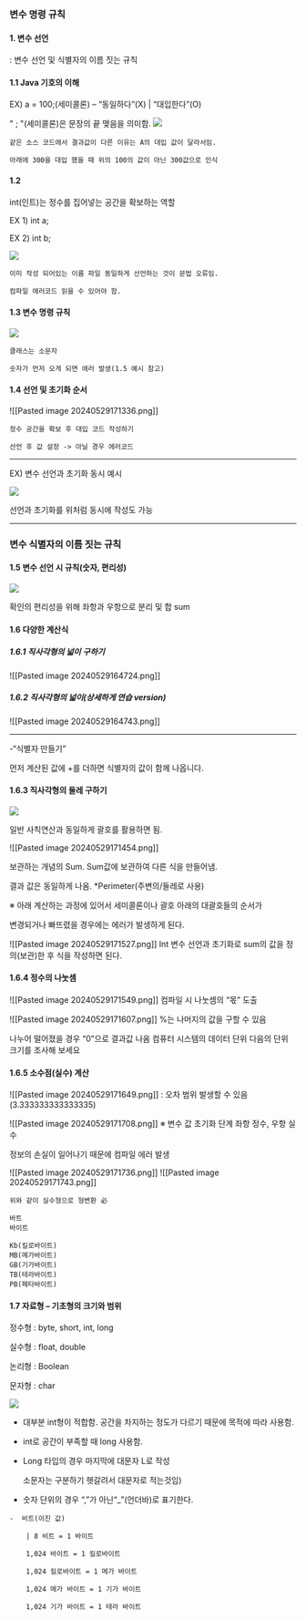 ### 변수 명령 규칙
#### 1. 변수 선언

: 변수 선언 및 식별자의 이름 짓는 규칙

#### 1.1 Java 기호의 이해

EX) a = 100;(세미콜론) – “동일하다”(X) | “대입한다”(O)

" ; "(세미콜론)은 문장의 끝 맺음을 의미함.
![](file:///C:/Users/GGG/AppData/Local/Temp/msohtmlclip1/01/clip_image002.png)

```
같은 소스 코드에서 결과값이 다른 이유는 A의 대입 값이 달라서임.

아래에 300을 대입 했을 때 위의 100의 값이 아닌 300값으로 인식
```

#### 1.2

int(인트)는 정수를 집어넣는 공간을 확보하는 역할

EX 1) int a;

EX 2) int b;

![](file:///C:/Users/GGG/AppData/Local/Temp/msohtmlclip1/01/clip_image002.png)

```
이미 작성 되어있는 이름 파일 동일하게 선언하는 것이 문법 오류임.

컴파일 에러코드 읽을 수 있어야 함.
```

#### 1.3 변수 명령 규칙

![](file:///C:/Users/GGG/AppData/Local/Temp/msohtmlclip1/01/clip_image002.png)

```
클래스는 소문자

숫자가 먼저 오게 되면 에러 발생(1.5 예시 참고)
```

#### 1.4 선언 및 초기화 순서


![[Pasted image 20240529171336.png]]
```
정수 공간을 확보 후 대입 코드 작성하기

선언 후 값 설정 -> 아닐 경우 에러코드
```

---

EX) 변수 선언과 초기화 동시 예시

![](file:///C:/Users/GGG/AppData/Local/Temp/msohtmlclip1/01/clip_image001.png)

선언과 초기화를 위처럼 동시에 작성도 가능

---


### 변수 식별자의 이름 짓는 규칙

#### 1.5 변수 선언 시 규칙(숫자, 편리성)

![](file:///C:/Users/GGG/AppData/Local/Temp/msohtmlclip1/01/clip_image002.png)

확인의 편리성을 위해 좌항과 우항으로 분리 및 합 sum

#### 1.6 다양한 계산식

##### 1.6.1 직사각형의 넓이 구하기

![[Pasted image 20240529164724.png]]

##### 1.6.2 직사각형의 넓이(상세하게 연습 version)

![[Pasted image 20240529164743.png]]

---
-“식별자 만들기”

먼저 계산된 값에 +를 더하면 식별자의 값이 함께 나옵니다.

#### 1.6.3 직사각형의 둘레 구하기

![](file:///C:/Users/GGG/AppData/Local/Temp/msohtmlclip1/01/clip_image002.png)

일반 사칙연산과 동일하게 괄호를 활용하면 됨.

![[Pasted image 20240529171454.png]]

보관하는 개념의 Sum. Sum값에 보관하여 다른 식을 만들어냄.

결과 값은 동일하게 나옴. *Perimeter(주변의/둘레로 사용)

※ 아래 계산하는 과정에 있어서 세미콜론이나 괄호 아래의 대괄호들의 순서가

변경되거나 빠뜨렸을 경우에는 에러가 발생하게 된다.

![[Pasted image 20240529171527.png]]
Int 변수 선언과 초기화로 sum의 값을 정의(보관)한 후 식을 작성하면 된다.

#### 1.6.4 정수의 나눗셈

![[Pasted image 20240529171549.png]]
컴파일 시 나눗셈의 “몫” 도출

![[Pasted image 20240529171607.png]]
%는 나머지의 값을 구할 수 있음

나누어 떨어졌을 경우 “0”으로 결과값 나옴
컴퓨터 시스템의 데이터 단위
다음의 단위 크기를 조사해 보세요

#### 1.6.5 소수점(실수) 계산

![[Pasted image 20240529171649.png]]
: 오차 범위 발생할 수 있음(3.333333333333335)

![[Pasted image 20240529171708.png]]
※ 변수 값 초기화 단계 좌항 정수, 우항 실수

정보의 손실이 일어나기 때문에 컴파일 에러 발생

![[Pasted image 20240529171736.png]]
![[Pasted image 20240529171743.png]]
```
위와 같이 실수형으로 형변환 必

바트
바이트

Kb(킬로바이트)
MB(메가바이트)
GB(기가바이트)
TB(테라바이트)
PB(페타바이트)
```
#### 1.7 자료형 – 기초형의 크기와 범위

정수형 : byte, short, int, long

실수형 : float, double

논리형 : Boolean

문자형 : char

![](file:///C:/Users/GGG/AppData/Local/Temp/msohtmlclip1/01/clip_image002.png)
-  대부분 int형이 적합함. 공간을 차지하는 정도가 다르기 때문에 목적에 따라 사용함.

-  int로 공간이 부족할 때 long 사용함.

-  Long 타입의 경우 마지막에 대문자 L로 작성

	소문자는 구분하기 헷갈려서 대문자로 적는것임)

-  숫자 단위의 경우 “,”가 아닌“_”(언더바)로 표기한다.

```
-  비트(이진 값)

	| 8 비트 = 1 바이트

	1,024 바이트 = 1 킬로바이트

	1,024 킬로바이트 = 1 메가 바이트

	1,024 메가 바이트 = 1 기가 바이트

	1,024 기가 바이트 = 1 테라 바이트
```